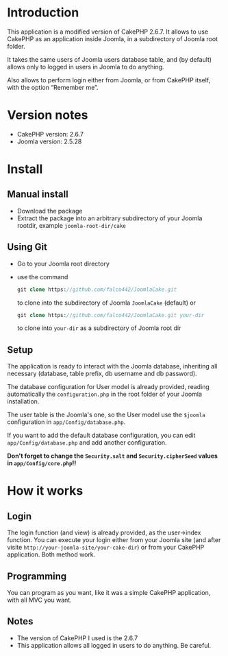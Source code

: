 # Introduction

This application is a modified version of CakePHP 2.6.7. It allows to use CakePHP as an application inside Joomla, in a subdirectory of Joomla root folder. 

It takes the same users of Joomla users database table, and (by default) allows only to logged in users in Joomla to do anything.

Also allows to perform login either from Joomla, or from CakePHP itself, with the option “Remember me”.


# Version notes

* CakePHP version: 2.6.7
* Joomla version: 2.5.28

# Install

## Manual install

* Download the package
* Extract the package into an arbitrary subdirectory of your Joomla rootdir, example `joomla-root-dir/cake`

## Using Git

* Go to your Joomla root directory
* use the command 

    ```php
    git clone https://github.com/falco442/JoomlaCake.git
    ```
    
    to clone into the subdirectory of Joomla `JoomlaCake` (default) or
    
    ```php
    git clone https://github.com/falco442/JoomlaCake.git your-dir
    ```
    to clone into `your-dir` as a subdirectory of Joomla root dir

## Setup

The application is ready to interact with the Joomla database, inheriting all necessary (database, table prefix, db username and db password).

The database configuration for User model is already provided, reading automatically the `configuration.php` in the root folder of your Joomla installation.

The user table is the Joomla's one, so the User model use the `$joomla` configuration in `app/Config/database.php`.

If you want to add the default database configuration, you can edit `app/Config/database.php` and add another configuration.

**Don't forget to change the `Security.salt` and `Security.cipherSeed` values in `app/Config/core.php`!!**

# How it works

## Login

The login function (and view) is already provided, as the user->index function. You can execute your login either from your Joomla site (and after visite `http://your-joomla-site/your-cake-dir`) or from your CakePHP application. Both method work.

## Programming

You can program as you want, like it was a simple CakePHP application, with all MVC you want.


## Notes

* The version of CakePHP I used is the 2.6.7
* This application allows all logged in users to do anything. Be careful.


